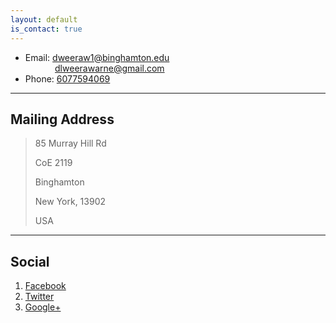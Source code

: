 ```yaml
---
layout: default
is_contact: true
---
```


* Email: [dweeraw1@binghamton.edu](mailto:dweeraw1@binghamton.edu)  
&nbsp; &nbsp; &nbsp; &nbsp; &nbsp; &nbsp; [dlweerawarne@gmail.com](mailto:dlweerawarne@gmail.com) 
* Phone: [6077594069](tel:6077594069)

---

## Mailing Address

> 85 Murray Hill Rd
>
> CoE 2119
>
> Binghamton 
>
> New York, 13902
>
> USA

---

## Social

1. [Facebook](#)
2. [Twitter](#)
3. [Google+](#)
